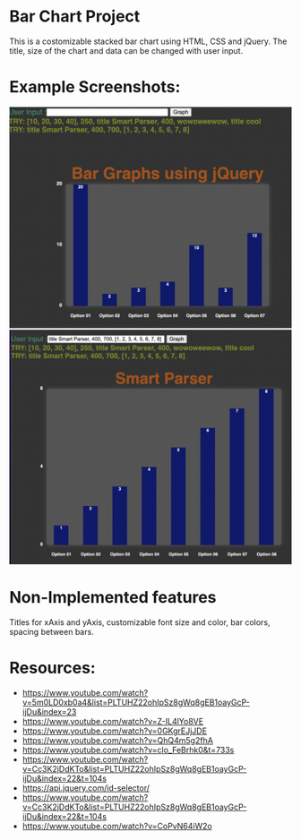 # **Bar Chart Project**

This is a costomizable stacked bar chart using HTML, CSS and jQuery.
The title, size of the chart and data can be changed with user input.

# Example Screenshots:
![This is an image](/assets/img1.png)
![This is an image](/assets/img2.png)


# Non-Implemented features
Titles for xAxis and yAxis, customizable font size and color, bar colors, spacing between bars.

# Resources:
- https://www.youtube.com/watch?v=5m0LD0xb0a4&list=PLTUHZ22ohIpSz8gWq8gEB1oayGcP-ijDu&index=23
- https://www.youtube.com/watch?v=Z-IL4lYo8VE
- https://www.youtube.com/watch?v=0GKgrEJjJDE
- https://www.youtube.com/watch?v=QhQ4m5g2fhA
- https://www.youtube.com/watch?v=clo_FeBrhk0&t=733s
- https://www.youtube.com/watch?v=Cc3K2jDdKTo&list=PLTUHZ22ohIpSz8gWq8gEB1oayGcP-ijDu&index=22&t=104s
- https://api.jquery.com/id-selector/
- https://www.youtube.com/watch?v=Cc3K2jDdKTo&list=PLTUHZ22ohIpSz8gWq8gEB1oayGcP-ijDu&index=22&t=104s
- https://www.youtube.com/watch?v=CoPvN64iW2o

